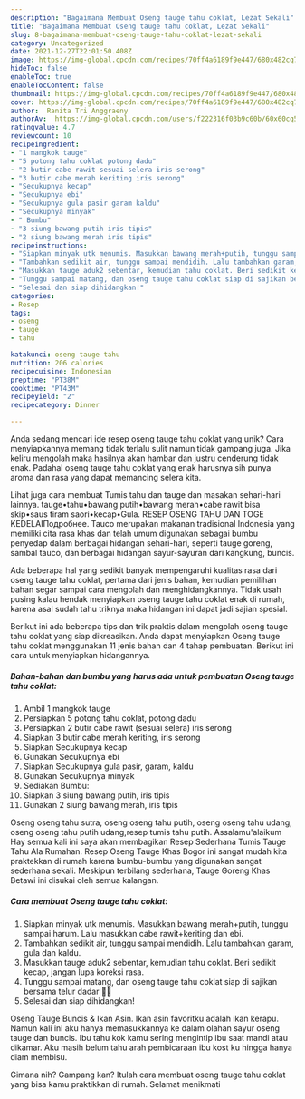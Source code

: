 ```yaml
---
description: "Bagaimana Membuat Oseng tauge tahu coklat, Lezat Sekali"
title: "Bagaimana Membuat Oseng tauge tahu coklat, Lezat Sekali"
slug: 8-bagaimana-membuat-oseng-tauge-tahu-coklat-lezat-sekali
category: Uncategorized
date: 2021-12-27T22:01:50.408Z
image: https://img-global.cpcdn.com/recipes/70ff4a6189f9e447/680x482cq70/oseng-tauge-tahu-coklat-foto-resep-utama.jpg
hideToc: false
enableToc: true
enableTocContent: false
thumbnail: https://img-global.cpcdn.com/recipes/70ff4a6189f9e447/680x482cq70/oseng-tauge-tahu-coklat-foto-resep-utama.jpg
cover: https://img-global.cpcdn.com/recipes/70ff4a6189f9e447/680x482cq70/oseng-tauge-tahu-coklat-foto-resep-utama.jpg
author:  Ranita Tri Anggraeny
authorAv:  https://img-global.cpcdn.com/users/f222316f03b9c60b/60x60cq50/avatar.jpg
ratingvalue: 4.7
reviewcount: 10
recipeingredient:
- "1 mangkok tauge"
- "5 potong tahu coklat potong dadu"
- "2 butir cabe rawit sesuai selera iris serong"
- "3 butir cabe merah keriting iris serong"
- "Secukupnya kecap"
- "Secukupnya ebi"
- "Secukupnya gula pasir garam kaldu"
- "Secukupnya minyak"
- " Bumbu"
- "3 siung bawang putih iris tipis"
- "2 siung bawang merah iris tipis"
recipeinstructions:
- "Siapkan minyak utk menumis. Masukkan bawang merah+putih, tunggu sampai harum. Lalu masukkan cabe rawit+keriting dan ebi."
- "Tambahkan sedikit air, tunggu sampai mendidih. Lalu tambahkan garam, gula dan kaldu."
- "Masukkan tauge aduk2 sebentar, kemudian tahu coklat. Beri sedikit kecap, jangan lupa koreksi rasa."
- "Tunggu sampai matang, dan oseng tauge tahu coklat siap di sajikan bersama telur dadar 👍🏻"
- "Selesai dan siap dihidangkan!"
categories:
- Resep
tags:
- oseng
- tauge
- tahu

katakunci: oseng tauge tahu 
nutrition: 206 calories
recipecuisine: Indonesian
preptime: "PT38M"
cooktime: "PT43M"
recipeyield: "2"
recipecategory: Dinner

---
```



Anda sedang mencari ide resep oseng tauge tahu coklat yang unik? Cara menyiapkannya memang tidak terlalu sulit namun tidak gampang juga. Jika keliru mengolah maka hasilnya akan hambar dan justru cenderung tidak enak. Padahal oseng tauge tahu coklat yang enak harusnya sih punya aroma dan rasa yang dapat memancing selera kita.


Lihat juga cara membuat Tumis tahu dan tauge dan masakan sehari-hari lainnya. tauge•tahu•bawang putih•bawang merah•cabe rawit bisa skip•saus tiram saori•kecap•Gula. RESEP OSENG TAHU DAN TOGE KEDELAIПодробнее. Tauco merupakan makanan tradisional Indonesia yang memiliki cita rasa khas dan telah umum digunakan sebagai bumbu penyedap dalam berbagai hidangan sehari-hari, seperti tauge goreng, sambal tauco, dan berbagai hidangan sayur-sayuran dari kangkung, buncis.

Ada beberapa hal yang sedikit banyak mempengaruhi kualitas rasa dari oseng tauge tahu coklat, pertama dari jenis bahan, kemudian pemilihan bahan segar sampai cara mengolah dan menghidangkannya. Tidak usah pusing kalau hendak menyiapkan oseng tauge tahu coklat enak di rumah, karena asal sudah tahu triknya maka hidangan ini dapat jadi sajian spesial.


Berikut ini ada beberapa tips dan trik praktis dalam mengolah oseng tauge tahu coklat yang siap dikreasikan. Anda dapat menyiapkan Oseng tauge tahu coklat menggunakan 11 jenis bahan dan 4 tahap pembuatan. Berikut ini cara untuk menyiapkan hidangannya.

<!--inarticleads1-->

##### Bahan-bahan dan bumbu yang harus ada untuk pembuatan Oseng tauge tahu coklat:

1. Ambil 1 mangkok tauge
1. Persiapkan 5 potong tahu coklat, potong dadu
1. Persiapkan 2 butir cabe rawit (sesuai selera) iris serong
1. Siapkan 3 butir cabe merah keriting, iris serong
1. Siapkan Secukupnya kecap
1. Gunakan Secukupnya ebi
1. Siapkan Secukupnya gula pasir, garam, kaldu
1. Gunakan Secukupnya minyak
1. Sediakan  Bumbu:
1. Siapkan 3 siung bawang putih, iris tipis
1. Gunakan 2 siung bawang merah, iris tipis


Oseng oseng tahu sutra, oseng oseng tahu putih, oseng oseng tahu udang, oseng oseng tahu putih udang,resep tumis tahu putih. Assalamu&#39;alaikum Hay semua kali ini saya akan membagikan Resep Sederhana Tumis Tauge Tahu Ala Rumahan. Resep Oseng Tauge Khas Bogor ini sangat mudah kita praktekkan di rumah karena bumbu-bumbu yang digunakan sangat sederhana sekali. Meskipun terbilang sederhana, Tauge Goreng Khas Betawi ini disukai oleh semua kalangan. 

<!--inarticleads2-->

##### Cara membuat Oseng tauge tahu coklat:

1. Siapkan minyak utk menumis. Masukkan bawang merah+putih, tunggu sampai harum. Lalu masukkan cabe rawit+keriting dan ebi.
1. Tambahkan sedikit air, tunggu sampai mendidih. Lalu tambahkan garam, gula dan kaldu.
1. Masukkan tauge aduk2 sebentar, kemudian tahu coklat. Beri sedikit kecap, jangan lupa koreksi rasa.
1. Tunggu sampai matang, dan oseng tauge tahu coklat siap di sajikan bersama telur dadar 👍🏻
1. Selesai dan siap dihidangkan!

Oseng Tauge Buncis &amp; Ikan Asin. Ikan asin favoritku adalah ikan kerapu. Namun kali ini aku hanya memasukkannya ke dalam olahan sayur oseng tauge dan buncis. Ibu tahu kok kamu sering mengintip ibu saat mandi atau dikamar. Aku masih belum tahu arah pembicaraan ibu kost ku hingga hanya diam membisu. 

Gimana nih? Gampang kan? Itulah cara membuat oseng tauge tahu coklat yang bisa kamu praktikkan di rumah. Selamat menikmati
